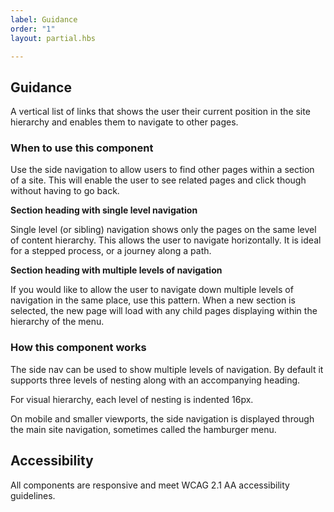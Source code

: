 ```yaml
---
label: Guidance
order: "1"
layout: partial.hbs

---
```

## Guidance

A vertical list of links that shows the user their current position in the site hierarchy and enables them to navigate to other pages.

### When to use this component

Use the side navigation to allow users to find other pages within a section of a site. This will enable the user to see related pages and click though without having to go back.

**Section heading with single level navigation**

Single level (or sibling) navigation shows only the pages on the same level of content hierarchy. This allows the user to navigate horizontally. It is ideal for a stepped process, or a journey along a path.

**Section heading with multiple levels of navigation**

If you would like to allow the user to navigate down multiple levels of navigation in the same place, use this pattern. When a new section is selected, the new page will load with any child pages displaying within the hierarchy of the menu.

### How this component works

The side nav can be used to show multiple levels of navigation. By default it supports three levels of nesting along with an accompanying heading. 

For visual hierarchy, each level of nesting is indented 16px.

On mobile and smaller viewports, the side navigation is displayed through the main site navigation, sometimes called the hamburger menu.

## Accessibility

All components are responsive and meet WCAG 2.1 AA accessibility guidelines.